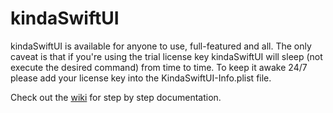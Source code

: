 # kindaSwiftUI

kindaSwiftUI is available for anyone to use, full-featured and all. The only caveat is that if you're using the trial license key kindaSwiftUI will sleep (not execute the desired command) from time to time. To keep it awake 24/7 please add your license key into the KindaSwiftUI-Info.plist file.

Check out the [wiki](https://github.com/rebeloperAlpar/kindaSwiftUI/wiki) for step by step documentation.
